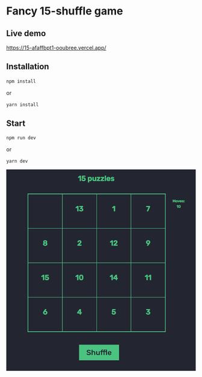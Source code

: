 # Fancy 15-shuffle game

## Live demo
https://15-afaffbpt1-ooubree.vercel.app/

## Installation

```bash
npm install
```
or
```bash
yarn install
```

## Start

```bash
npm run dev
```
or
```bash
yarn dev
```

![preview app](src/assets/15puzzles.png)

